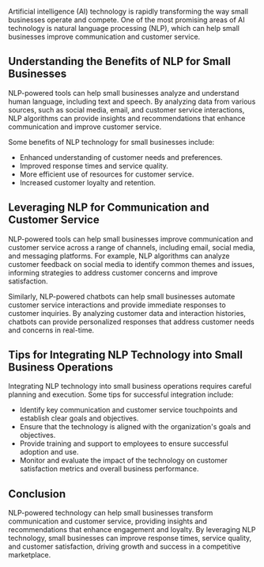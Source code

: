 
Artificial intelligence (AI) technology is rapidly transforming the way small businesses operate and compete. One of the most promising areas of AI technology is natural language processing (NLP), which can help small businesses improve communication and customer service.

Understanding the Benefits of NLP for Small Businesses
------------------------------------------------------

NLP-powered tools can help small businesses analyze and understand human language, including text and speech. By analyzing data from various sources, such as social media, email, and customer service interactions, NLP algorithms can provide insights and recommendations that enhance communication and improve customer service.

Some benefits of NLP technology for small businesses include:

* Enhanced understanding of customer needs and preferences.
* Improved response times and service quality.
* More efficient use of resources for customer service.
* Increased customer loyalty and retention.

Leveraging NLP for Communication and Customer Service
-----------------------------------------------------

NLP-powered tools can help small businesses improve communication and customer service across a range of channels, including email, social media, and messaging platforms. For example, NLP algorithms can analyze customer feedback on social media to identify common themes and issues, informing strategies to address customer concerns and improve satisfaction.

Similarly, NLP-powered chatbots can help small businesses automate customer service interactions and provide immediate responses to customer inquiries. By analyzing customer data and interaction histories, chatbots can provide personalized responses that address customer needs and concerns in real-time.

Tips for Integrating NLP Technology into Small Business Operations
------------------------------------------------------------------

Integrating NLP technology into small business operations requires careful planning and execution. Some tips for successful integration include:

* Identify key communication and customer service touchpoints and establish clear goals and objectives.
* Ensure that the technology is aligned with the organization's goals and objectives.
* Provide training and support to employees to ensure successful adoption and use.
* Monitor and evaluate the impact of the technology on customer satisfaction metrics and overall business performance.

Conclusion
----------

NLP-powered technology can help small businesses transform communication and customer service, providing insights and recommendations that enhance engagement and loyalty. By leveraging NLP technology, small businesses can improve response times, service quality, and customer satisfaction, driving growth and success in a competitive marketplace.
